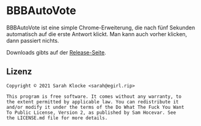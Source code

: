 # BBBAutoVote

BBBAutoVote ist eine simple Chrome-Erweiterung, die nach fünf Sekunden automatisch auf die erste Antwort klickt. Man kann auch vorher klicken, dann passiert nichts.

Downloads gibts auf der [Release-Seite](https://github.com/SarahIsWeird/BBBAutoVote/releases).

## Lizenz

```
Copyright © 2021 Sarah Klocke <sarah@egirl.rip>

This program is free software. It comes without any warranty, to
the extent permitted by applicable law. You can redistribute it
and/or modify it under the terms of the Do What The Fuck You Want
To Public License, Version 2, as published by Sam Hocevar. See
the LICENSE.md file for more details.
```